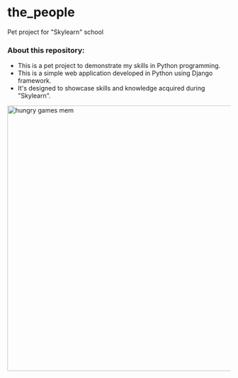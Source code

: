 # the_people

Pet project for "Skylearn" school

### About this repository: 

<ul>
    <li>This is a pet project to demonstrate my skills in Python programming.</li>
    <li>This is a simple web application developed in Python using Django framework.</li>
    <li>It's designed to showcase skills and knowledge acquired during "Skylearn".</li>
</ul>

<img width="600px" src="https://www.meme-arsenal.com/memes/8d7e08f9e76268d409c2bf6e6051a3fd.jpg" alt="hungry games mem"/>
